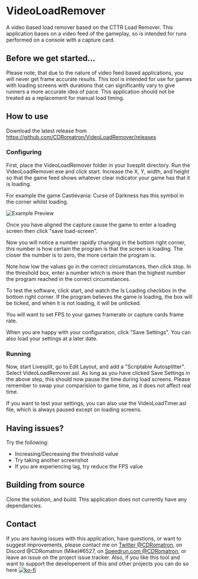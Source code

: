 # VideoLoadRemover
A video based load remover based on the CTTR Load Remover. This application bases on a video feed of the gameplay, so is intended for runs performed on a console with a capture card.

## Before we get started...
Please note, that due to the nature of video feed based applications, you will never get frame accurate results. This tool is intended for use for games with loading screens with durations that can significantly vary to give runners a more accurate idea of pace. This application should not be treated as a replacement for manual load timing.

## How to use
Download the latest release from https://github.com/CDRomatron/VideoLoadRemover/releases

### Configuring
First, place the VideoLoadRemover folder in your livesplit directory. Run the VideoLoadRemover.exe and click start. Increase the X, Y, width, and height so that the game feed shows whatever clear indicator your game has that it is loading.

For example the game Castlevania: Curse of Darkness has this symbol in the corner whilst loading.

![Example Preview](https://i.imgur.com/EQjNc7N.png)

Once you have aligned the capture cause the game to enter a loading screen then click "save load-screen".

Now you will notice a number rapidly changing in the bottom right corner, this number is how certain the program is that the screen is loading. The closer the number is to zero, the more certain the program is.

Note how low the values go in the correct circumstances, then click stop. In the threshold box, enter a number which is more than the highest number the program reached in the correct circumstances. 

To test the software, click start, and watch the Is Loading checkbox in the bottom right corner. If the program believes the game is loading, the box will be ticked, and when it is not loading, it will be unticked.

You will want to set FPS to your games framerate or capture cards frame rate.

When you are happy with your configuration, click "Save Settings". You can also load your settings at a later date.

### Running
Now, start Livesplit, go to Edit Layout, and add a "Scriptable Autosplitter". Select VideoLoadRemover.asl. As long as you have clicked Save Settings in the above step, this should now pause the time during load screens. Please remember to swap your comparision to game time, as it does not affect real time.

If you want to test your settings, you can also use the VideoLoadTimer.asl file, which is always paused except on loading screens.

## Having issues?
Try the following: 
 - Increasing/Decreasing the threshold value
 - Try taking another screenshot
 - If you are experiencing lag, try reduce the FPS value
 
## Building from source
Clone the solution, and build. This application does not currently have any dependancies.

## Contact
If you are having issues with this application, have questions, or want to suggest improvements, please contact me on [Twitter @CDRomatron](https://twitter.com/CDRomatron), on Discord @CDRomatron (Mike)#6527, on [Speedrun.com @CDRomatron](https://www.speedrun.com/CDRomatron), or leave an issue on the project issue tracker. Also, if you like this tool and want to support the developement of this and other projects you can do so here [![ko-fi](https://www.ko-fi.com/img/githubbutton_sm.svg)](https://ko-fi.com/X8X4247YU)
